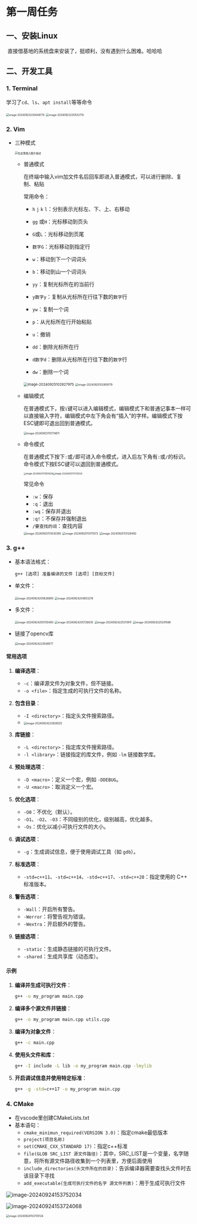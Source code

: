 # **第一周任务**

## 一、安装Linux

​	直接借基地的系统盘来安装了，挺顺利，没有遇到什么困难。哈哈哈

## 二、开发工具

### 1. Terminal

学习了`cd`、`ls`、`apt install`等等命令

<img src="/home/laurent/.config/Typora/typora-user-images/image-20240923230448774.png" alt="image-20240923230448774" style="zoom:50%;" />

<img src="/home/laurent/.config/Typora/typora-user-images/image-20240923230532710.png" alt="image-20240923230532710" style="zoom:50%;" />

### 2. Vim

- 三种模式

  <img src="https://i-blog.csdnimg.cn/blog_migrate/93519d09968c6d719e2a34bf89b17e37.png" alt="在这里插入图片描述" style="zoom:50%;" />

  - 普通模式

    在终端中输入vim加文件名后回车即进入普通模式，可以进行删除、复制、粘贴

    常用命令：

    - `h` `j` `k` `l`：分别表示光标左、下、上、右移动
    - `gg` 或`H`：光标移动到页头
    - `G`或`L`：光标移动到页尾
    - `数字G`：光标移动到指定行
    - `w`：移动到下一个词词头
    - `b`：移动到山一个词词头

    - `yy`：复制光标所在的当前行
    - `y数字y`：复制从光标所在行往下数的`数字`行
    - `yw`：复制一个词
    - `p`：从光标所在行开始粘贴
    - `u`：撤销
    - `dd`：删除光标所在行
    - `d数字d`：删除从光标所在行往下数的`数字`行
    - `dw`：删除一个词

    <img src="/home/laurent/.config/Typora/typora-user-images/image-20240925102827975.png" alt="image-20240925102827975" style="zoom: 67%;" />

    <img src="/home/laurent/.config/Typora/typora-user-images/image-20240925102859179.png" alt="image-20240925102859179" style="zoom:50%;" />

  - 编辑模式

    在普通模式下，按`i`键可以进入编辑模式，编辑模式下和普通记事本一样可以直接输入字符，编辑模式中左下角会有“插入”的字样。编辑模式下按ESC键即可退出回到普通模式。

    <img src="/home/laurent/.config/Typora/typora-user-images/image-20240925110714611.png" alt="image-20240925110714611" style="zoom:50%;" />

  - 命令模式

    在普通模式下按下`:`或`/`即可进入命令模式，进入后左下角有`:`或`/`的标识。命令模式下按ESC键可以退回到普通模式。

    <img src="/home/laurent/.config/Typora/typora-user-images/image-20240925111655620.png" alt="image-20240925111655620" style="zoom:40%;" /><img src="/home/laurent/.config/Typora/typora-user-images/image-20240925111728528.png" alt="image-20240925111728528" style="zoom:40%;" />

    常见命令

    - `:w`：保存
    - `:q`：退出
    - `:wq`：保存并退出
    - `:q!`：不保存并强制退出
    - `/要查找的词`：查找内容

    <img src="/home/laurent/.config/Typora/typora-user-images/image-20240925113030385.png" alt="image-20240925113030385" style="zoom:50%;" />

    <img src="/home/laurent/.config/Typora/typora-user-images/image-20240925113111073.png" alt="image-20240925113111073" style="zoom:50%;" />

    <img src="/home/laurent/.config/Typora/typora-user-images/image-20240925113129450.png" alt="image-20240925113129450" style="zoom:50%;" />

    

### 3. g++

- 基本语法格式：

  ```
  g++ [选项] 准备编译的文件 [选项] [目标文件]
  ```

- 单文件：

  <img src="/home/laurent/.config/Typora/typora-user-images/image-20240924205626895.png" alt="image-20240924205626895" style="zoom:50%;" />

  <img src="/home/laurent/.config/Typora/typora-user-images/image-20240924204853278.png" alt="image-20240924204853278" style="zoom:50%;" />

- 多文件：

  <img src="/home/laurent/.config/Typora/typora-user-images/image-20240924205700493.png" alt="image-20240924205700493" style="zoom:50%;" />

  <img src="/home/laurent/.config/Typora/typora-user-images/image-20240924205726630.png" alt="image-20240924205726630" style="zoom:50%;" />

  <img src="/home/laurent/.config/Typora/typora-user-images/image-20240924225313911.png" alt="image-20240924225313911" style="zoom:50%;" />

  <img src="/home/laurent/.config/Typora/typora-user-images/image-20240924225241588.png" alt="image-20240924225241588" style="zoom:50%;" />

- 链接了opencv库

  <img src="/home/laurent/.config/Typora/typora-user-images/image-20240924223548577.png" alt="image-20240924223548577" style="zoom:50%;" />

  

#### 常用选项

1. **编译选项**：
   - `-c`：编译源文件为对象文件，但不链接。
   - `-o <file>`：指定生成的可执行文件的名称。

2. **包含目录**：
   - `-I <directory>`：指定头文件搜索路径。
   - <img src="/home/laurent/.config/Typora/typora-user-images/image-20240924223826525.png" alt="image-20240924223826525" style="zoom:50%;" />
   
3. **库链接**：
   - `-L <directory>`：指定库文件搜索路径。
   - `-l <library>`：链接指定的库文件，例如 `-lm` 链接数学库。

4. **预处理选项**：
   - `-D <macro>`：定义一个宏，例如 `-DDEBUG`。
   - `-U <macro>`：取消定义一个宏。

5. **优化选项**：
   - `-O0`：不优化（默认）。
   - `-O1`、`-O2`、`-O3`：不同级别的优化，级别越高，优化越多。
   - `-Os`：优化以减小可执行文件的大小。

6. **调试选项**：
   - `-g`：生成调试信息，便于使用调试工具（如 `gdb`）。

7. **标准选项**：
   - `-std=c++11`、`-std=c++14`、`-std=c++17`、`-std=c++20`：指定使用的 C++ 标准版本。

8. **警告选项**：
   - `-Wall`：开启所有警告。
   - `-Werror`：将警告视为错误。
   - `-Wextra`：开启额外的警告。

9. **链接选项**：
   - `-static`：生成静态链接的可执行文件。
   - `-shared`：生成共享库（动态库）。

#### 示例

1. **编译并生成可执行文件**：
   ```bash
   g++ -o my_program main.cpp
   ```

2. **编译多个源文件并链接**：
   ```bash
   g++ -o my_program main.cpp utils.cpp
   ```

3. **编译为对象文件**：
   ```bash
   g++ -c main.cpp
   ```

4. **使用头文件和库**：
   ```bash
   g++ -I include -L lib -o my_program main.cpp -lmylib
   ```

5. **开启调试信息并使用特定标准**：
   ```bash
   g++ -g -std=c++17 -o my_program main.cpp
   ```

### 4. CMake

- 在vscode里创建CMakeLists.txt
- 基本语句：
  - `cmake_minimun_required(VERSION 3.0)`：指定cmake最低版本
  - `project(项目名称)`
  - `set(CMAKE_CXX_STANDARD 17)`：指定c++标准
  - `file(GLOB SRC_LIST 源文件路径)`：其中，SRC_LIST是一个变量，名字随意，将所有源文件路径收集到一个列表里，方便后面使用
  - `include_directories(头文件所在的目录)`：告诉编译器需要查找头文件时去该目录下寻找
  - `add_executable(生成可执行文件的名字 源文件列表)`：用于生成可执行文件

![image-20240924153752034](/home/laurent/.config/Typora/typora-user-images/image-20240924153752034.png)

![image-20240924153724068](/home/laurent/.config/Typora/typora-user-images/image-20240924153724068.png)

<img src="/home/laurent/.config/Typora/typora-user-images/image-20240924153705124.png" alt="image-20240924153705124" style="zoom:50%;" />
